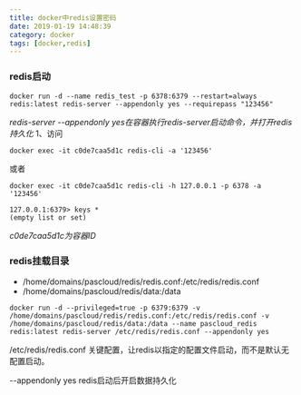 ```yaml
---
title: docker中redis设置密码
date: 2019-01-19 14:48:39
category: docker
tags: [docker,redis]
---
```


### redis启动
```
docker run -d --name redis_test -p 6378:6379 --restart=always redis:latest redis-server --appendonly yes --requirepass "123456"
```
*redis-server --appendonly yes在容器执行redis-server启动命令，并打开redis持久化*
1、访问
```
docker exec -it c0de7caa5d1c redis-cli -a '123456'
```
或者
```
docker exec -it c0de7caa5d1c redis-cli -h 127.0.0.1 -p 6378 -a '123456'
```
```
127.0.0.1:6379> keys *
(empty list or set)
```
*c0de7caa5d1c为容器ID*

### redis挂载目录
* /home/domains/pascloud/redis/redis.conf:/etc/redis/redis.conf
* /home/domains/pascloud/redis/data:/data
```
docker run -d --privileged=true -p 6379:6379 -v /home/domains/pascloud/redis/redis.conf:/etc/redis/redis.conf -v /home/domains/pascloud/redis/data:/data --name pascloud_redis redis:latest redis-server /etc/redis/redis.conf --appendonly yes
```

/etc/redis/redis.conf 关键配置，让redis以指定的配置文件启动，而不是默认无配置启动。

--appendonly yes redis启动后开启数据持久化
